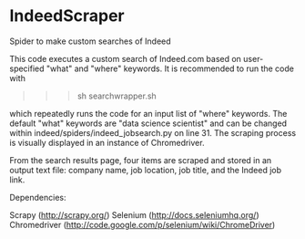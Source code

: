 IndeedScraper
=============

Spider to make custom searches of Indeed

This code executes a custom search of Indeed.com based on user-specified 
"what" and "where" keywords.  It is recommended to run the code with

>>> sh searchwrapper.sh

which repeatedly runs the code for an input list of "where" keywords.
The default "what" keywords are "data science scientist" and can be 
changed within indeed/spiders/indeed_jobsearch.py on line 31. The
scraping process is visually displayed in an instance of Chromedriver.

From the search results page, four items are scraped and stored in an output
text file: company name, job location, job title, and the Indeed job link.

Dependencies:

Scrapy (http://scrapy.org/)
Selenium (http://docs.seleniumhq.org/)
Chromedriver (http://code.google.com/p/selenium/wiki/ChromeDriver)
